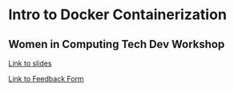 # Intro to Docker Containerization
## Women in Computing Tech Dev Workshop 
[Link to slides](https://docs.google.com/presentation/d/1JAs-W0vD4TuQXl5aKK9uwgId8vIrxVDY6c_XuFm1BtI/edit#slide=id.p)

[Link to Feedback Form](https://forms.gle/wHCt72ejdM8etZzP7)
